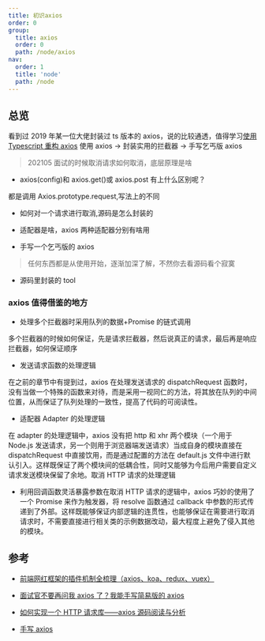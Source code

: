 ```yaml
---
title: 初识axios
order: 0
group:
  title: axios
  order: 0
  path: /node/axios
nav:
  order: 1
  title: 'node'
  path: /node
---
```


## 总览

看到过 2019 年某一位大佬封装过 ts 版本的 axios，说的比较通透，值得学习[使用 Typescript 重构 axios](https://www.cnblogs.com/wangjiachen666/p/11234163.html) 使用 axios -> 封装实用的拦截器 -> 手写乞丐版 axios

> 202105 面试的时候取消请求如何取消，底层原理是啥

- axios(config)和 axios.get()或 axios.post 有上什么区别呢？

都是调用 Axios.prototype.request,写法上的不同

- 如何对一个请求进行取消,源码是怎么封装的

- 适配器是啥，axios 两种适配器分别有啥用

- 手写一个乞丐版的 axios

> 任何东西都是从使用开始，逐渐加深了解，不然你去看源码看个寂寞

- 源码里封装的 tool

### axios 值得借鉴的地方

- 处理多个拦截器时采用队列的数据+Promise 的链式调用

多个拦截器的时候如何保证，先是请求拦截器，然后说真正的请求，最后再是响应拦截器，如何保证顺序

- 发送请求函数的处理逻辑

在之前的章节中有提到过，axios 在处理发送请求的 dispatchRequest 函数时，没有当做一个特殊的函数来对待，而是采用一视同仁的方法，将其放在队列的中间位置，从而保证了队列处理的一致性，提高了代码的可阅读性。

- 适配器 Adapter 的处理逻辑

在 adapter 的处理逻辑中，axios 没有把 http 和 xhr 两个模块（一个用于 Node.js 发送请求，另一个则用于浏览器端发送请求）当成自身的模块直接在 dispatchRequest 中直接饮用，而是通过配置的方法在 default.js 文件中进行默认引入。这样既保证了两个模块间的低耦合性，同时又能够为今后用户需要自定义请求发送模块保留了余地。取消 HTTP 请求的处理逻辑

- 利用回调函数灵活暴露参数在取消 HTTP 请求的逻辑中，axios 巧妙的使用了一个 Promise 来作为触发器，将 resolve 函数通过 callback 中参数的形式传递到了外部。这样既能够保证内部逻辑的连贯性，也能够保证在需要进行取消请求时，不需要直接进行相关类的示例数据改动，最大程度上避免了侵入其他的模块。

## 参考

- [前端网红框架的插件机制全梳理（axios、koa、redux、vuex）](https://mp.weixin.qq.com/s/V9IrtLA4CW5jnUO-YKzXLg)
- [面试官不要再问我 axios 了？我能手写简易版的 axios](https://mp.weixin.qq.com/s/nmKU-Z1Ewc75HH0NxgvcCw)
- [如何实现一个 HTTP 请求库——axios 源码阅读与分析](https://mp.weixin.qq.com/s/6qcYQ-ak5aIWBfE26NfYig)

- [手写 axios](https://mp.weixin.qq.com/s/L3w5puhwFz38wjpCuCxxJg)
